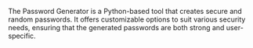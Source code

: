 The Password Generator is a Python-based tool that creates secure and random passwords. It offers customizable options to suit various security needs, ensuring that the generated passwords are both strong and user-specific.
